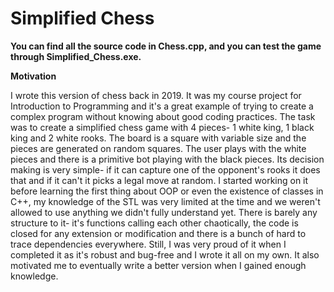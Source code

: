 # Simplified Chess

**You can find all the source code in Chess.cpp, and you can test the game through Simplified_Chess.exe.**

**Motivation**

I wrote this version of chess back in 2019. It was my course project for Introduction to Programming and it's a great example of trying to create a complex program without knowing about good coding practices. The task was to create a simplified chess game with 4 pieces- 1 white king, 1 black king and 2 white rooks. The board is a square with variable size and the pieces are generated on random squares. The user plays with the white pieces and there is a primitive bot playing with the black pieces. Its decision making is very simple- if it can capture one of the opponent's rooks it does that and if it can't it picks a legal move at random. I started working on it before learning the first thing about OOP or even the existence of classes in C++, my knowledge of the STL was very limited at the time and we weren't allowed to use anything we didn't fully understand yet. There is barely any structure to it- it's functions calling each other chaotically, the code is closed for any extension or modification and there is a bunch of hard to trace dependencies everywhere. Still, I was very proud of it when I completed it as it's robust and bug-free and I wrote it all on my own. It also motivated me to eventually write a better version when I gained enough knowledge.
